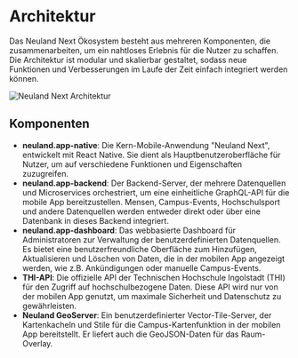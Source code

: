 # Architektur
Das Neuland Next Ökosystem besteht aus mehreren Komponenten, die zusammenarbeiten, um ein nahtloses Erlebnis für die Nutzer zu schaffen. Die Architektur ist modular und skalierbar gestaltet, sodass neue Funktionen und Verbesserungen im Laufe der Zeit einfach integriert werden können.

![Neuland Next Architektur](/assets/architecture.svg)


## Komponenten

- **neuland.app-native**: Die Kern-Mobile-Anwendung "Neuland Next", entwickelt mit React Native. Sie dient als Hauptbenutzeroberfläche für Nutzer, um auf verschiedene Funktionen und Eigenschaften zuzugreifen.
- **neuland.app-backend**: Der Backend-Server, der mehrere Datenquellen und Microservices orchestriert, um eine einheitliche GraphQL-API für die mobile App bereitzustellen. Mensen, Campus-Events, Hochschulsport und andere Datenquellen werden entweder direkt oder über eine Datenbank in dieses Backend integriert.
- **neuland.app-dashboard**: Das webbasierte Dashboard für Administratoren zur Verwaltung der benutzerdefinierten Datenquellen. Es bietet eine benutzerfreundliche Oberfläche zum Hinzufügen, Aktualisieren und Löschen von Daten, die in der mobilen App angezeigt werden, wie z.B. Ankündigungen oder manuelle Campus-Events.
- **THI-API**: Die offizielle API der Technischen Hochschule Ingolstadt (THI) für den Zugriff auf hochschulbezogene Daten. Diese API wird nur von der mobilen App genutzt, um maximale Sicherheit und Datenschutz zu gewährleisten.
- **Neuland GeoServer**: Ein benutzerdefinierter Vector-Tile-Server, der Kartenkacheln und Stile für die Campus-Kartenfunktion in der mobilen App bereitstellt. Er liefert auch die GeoJSON-Daten für das Raum-Overlay.

